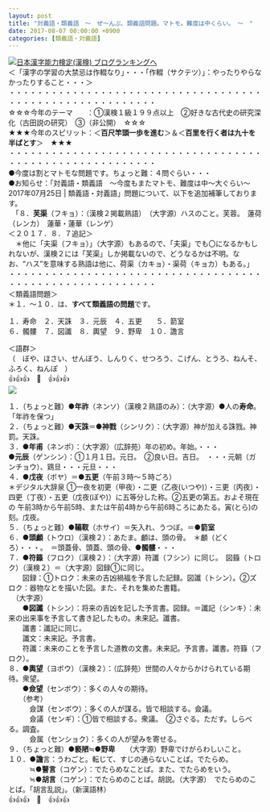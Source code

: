```yaml
---
layout: post
title: "対義語・類義語　～　ぜ～んぶ、類義語問題。マトモ。難度は中くらい。　～　"
date: 2017-08-07 00:00:00 +0900
categories: [類義語・対義語]
---
```


[![](/syuusyuu9701/assets/images/対義語・類義語-～-ぜ～んぶ、類義語問題。マトモ。難度は中くらい。-～--br_c_3028_1.gif)](http://blog.with2.net/link.php?1659096:3028 "日本漢字能力検定(漢検) ブログランキングへ")[日本漢字能力検定(漢検) ブログランキングへ](http://blog.with2.net/link.php?1659096:3028)  
＜「漢字の学習の大禁忌は作輟なり」・・・「作輟（サクテツ）」：やったりやらなかったりすること・・・＞  
・・・・・・・・・・・・・・・・・・・・・・・・・・・・・・・・・・・・・・・・・・・・・・・・・・・・・・・・・  
☆☆☆今年のテーマ　　：①漢検１級１９９点以上　②好きな古代史の研究深化（古田説の研究）　③（非公開）　☆☆☆　　  
★★★今年のスピリット：＜**百尺竿頭一歩を進む**＞＆＜**百里を行く者は九十を半ばとす**＞　★★★  
・・・・・・・・・・・・・・・・・・・・・・・・・・・・・・・・・・・・・・・・・・・・・・・・・・・・・・・・・  
●今度は割とマトモな問題です。ちょっと難：４問ぐらい・・・  
●お知らせ：「対義語・類義語　～今度もまたマトモ、難度は中～大ぐらい～　2017年07月25日 | 類義語・対義語」問題について、以下を追加補筆しております。  
　「８．**芙渠**（フキョ）：（漢検２掲載熟語）　（大字源）ハスのこと。芙蓉。　蓮荷（レンカ）　蓮華・蓮華（レンゲ）  
＜２０１７．８．７追記＞  
　＊他に「夫渠（フキョ）」（大字源）もあるので、「夫渠」でも〇になるかもしれないが、漢検２には「芙渠」しか掲載ないので、どうなるかは不明。なお、“ハス”を意味する熟語は他に、荷渠（カキョ）・渠荷（キョカ）もある。」  
・・・・・・・・・・・・・・・・・・・・・・・・・・・・・・・・・・・・・・・・・・・・・・・・・・・・・・・・・  
＜類義語問題＞  
＊１．～１０．は、**すべて類義語の問題**です。  
  
１．寿命　２．天誅　３．元辰　４．五更　　５．箭󠄀室  
６．髑髏　７．図讖　８．輿望　９．野卑　１０．譫言  
  
＜語群＞  
（　ぼや、ほさい、せんぼう、しんりく、せつろう、こげん、とうろ、ねんそ、ふろく、ねんぽ　）  
👍👍👍　🐔　👍👍👍  
![](/syuusyuu9701/assets/images/対義語・類義語-～-ぜ～んぶ、類義語問題。マトモ。難度は中くらい。-～--0a0a2ef8cb407f0c880bed440a25da11.png)  
  
１．（ちょっと難）●**年祚**（ネンソ）（漢検２熟語のみ）：（大字源）●人の**寿命**。「年祚を保つ」  
２．（ちょっと難）●**天誅**＝●**神戮**（シンリク）：（大字源）神が加える誅戮。神罰。天誅。  
３．●**年甫**（ネンポ）：（大字源）（広辞苑）年の初め。年始。・・・  
●**元辰**（ゲンシン）：①１月１日。元日。　②良い日。吉日。　・・・元朝（ガンチョウ）、鶏旦・・・元旦・・・  
４．●**戊夜**（ボヤ）＝●**五更**（午前３時～５時ごろ）  
＊デジタル大辞泉 ①一夜を初更（甲夜）・二更（乙夜(いつや)）・三更（丙夜）・四更（丁夜）・五更（戊夜(ぼや)）に五等分した称。②五更の第五。およそ現在の 午前3時から午前5時、または午前4時から午前6時ころにあたる。寅(とら)の刻。戊夜。  
５．（ちょっと難）●**鞴靫**（ホサイ）＝矢入れ、うつぼ。＝●**箭󠄀室**  
６．●**頭顱**（トウロ）（漢検２）：あたま。顱は、頭の骨。　＊顱（どくろ）・・・。　＝頭蓋骨、頭蓋、頭の骨、●**髑髏**・・・  
７．●**符籙**（フロク）（漢検２）：（大字源）符讖（フシン）に同じ。　図籙（トロク）（漢検２）＝（大字源）図録①に同じ。  
　　図録：①トロク：未来の吉凶禍福を予言した記録。図讖（トシン）。②ズロク：器物なとを描いた図。また、それを集めた書籍。  
　（大字源）  
　　●**図讖**（トシン）：将来の吉凶を記した予言書。図録。＝讖記（シンキ）：未来の出来事を予言して書き記したもの。未来記。讖書。  
　　讖書：讖記に同じ。  
　　讖文：未来記。予言書。  
　　符讖：未来のことを予言した道教の文書。未来記。予言書。讖書。符籙（フロク）。  
８．●**輿望**（ヨボウ）（漢検２）：（広辞苑）世間の人々からかけられている期待。衆望。  
　　●**僉望**（センボウ）：多くの人々の期待。  
　　（参考）  
　　　僉謀（センボウ）：多くの人が謀る。皆で相談する。僉議。  
　　　僉議（センギ）：①皆で相談する。衆議。　②さぐる。ただす。しらべる。調査。  
　　　僉属（センショク）：多くの人が望みを寄せる。  
９．（ちょっと難）●**褻陋**≒●**野卑**　　（大字源）野卑でけがらわしいこと。  
１０．●**譫**言：うわごと。転じて、すじの通らないことば。でたらめ。  
　　　≒●**瞽言**（コゲン）：でたらめなことば。また、でたらめをいう。  
　　　≒●**胡言**（コゲン）：でたらめのことば。胡説。（大字源）　でたらめのことば。「胡言乱説」。（新漢語林）  
👍👍👍　🐔　👍👍👍